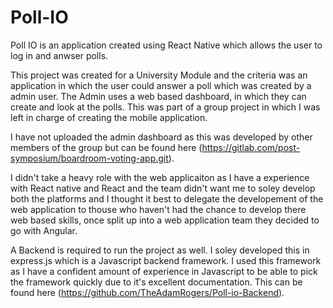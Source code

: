 # Poll-IO

Poll IO is an application created using React Native which allows the user to log in and anwser polls. 

This project was created for a University Module and the criteria was an application in which the user could answer a poll which was created by a admin user.
The Admin uses a web based dashboard, in which they can create and look at the polls. This was part of a group project in which I was left in charge of creating the mobile application. 

I have not uploaded the admin dashboard as this was developed by other members of the group but can be found here (https://gitlab.com/post-symposium/boardroom-voting-app.git). 

I didn't take a heavy role with the web applicaiton as I have a experience with React native and React and the team didn't want me to soley develop both the platforms and I thought it best to delegate the developement of the web application to thouse who haven't had the chance to develop there web based skills, once split up into a web application team they decided to go with Angular. 

A Backend is required to run the project as well. I soley developed this in express.js which is a Javascript backend framework. I used this framework as I have a confident amount of experience in Javascript to be able to pick the framework quickly due to it's excellent documentation. This can be found here (https://github.com/TheAdamRogers/Poll-io-Backend).
